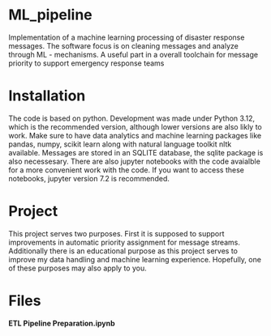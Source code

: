 # ML_pipeline
Implementation of a machine learning processing of disaster response messages. The software focus is on cleaning messages and analyze through ML - mechanisms. A useful part in a overall toolchain for message priority to support emergency response teams

# Installation
The code is based on python. Development was made under Python 3.12, which is the recommended version, although lower versions are also likly to work. Make sure to have data analytics and machine learning packages like pandas, numpy, scikit learn along with natural language toolkit nltk available. Messages are stored in an SQLITE database, the sqlite package is also necessesary. There are also jupyter notebooks with the code avaialble for a more convenient work with the code. If you want to access these notebooks, jupyter version 7.2 is recommended.

# Project
This project serves two purposes. First it is supposed to support improvements in automatic priority assignment for message streams. Additionally there is an educational purpose as this project serves to improve my data handling and machine learning experience. Hopefully, one of these purposes may also apply to you.

# Files
<b>ETL Pipeline Preparation.ipynb</b>
